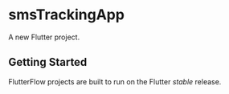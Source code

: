 # smsTrackingApp

A new Flutter project.

## Getting Started

FlutterFlow projects are built to run on the Flutter _stable_ release.
